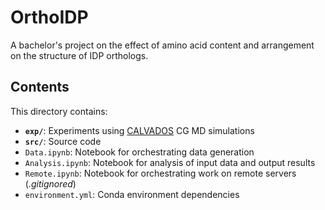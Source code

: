 # OrthoIDP
A bachelor's project on the effect of amino acid content and arrangement on the structure of IDP orthologs.

## Contents
This directory contains:
- **`exp/`**: Experiments using [CALVADOS](https://doi.org/10.1073/pnas.2111696118) CG MD simulations
- **`src/`**: Source code
- `Data.ipynb`: Notebook for orchestrating data generation
- `Analysis.ipynb`: Notebook for analysis of input data and output results
- `Remote.ipynb`: Notebook for orchestrating work on remote servers (*.gitignored*)
- `environment.yml`: Conda environment dependencies
